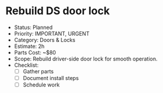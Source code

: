 # Rebuild DS door lock

- Status: Planned
- Priority: IMPORTANT, URGENT
- Category: Doors & Locks
- Estimate: 2h
- Parts Cost: ~$80
- Scope: Rebuild driver-side door lock for smooth operation.
- Checklist:
  - [ ] Gather parts
  - [ ] Document install steps
  - [ ] Schedule work
